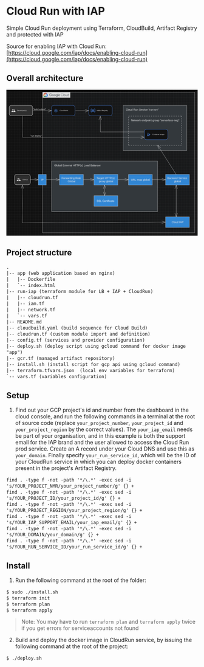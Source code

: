 # Cloud Run with IAP
Simple Cloud Run deployment using Terraform, CloudBuild, Artifact Registry and protected with IAP

Source for enabling IAP with Cloud Run: [https://cloud.google.com/iap/docs/enabling-cloud-run](https://cloud.google.com/iap/docs/enabling-cloud-run)


## Overall architecture

![](imgs/2.png)


## Project structure
```
.
|-- app (web application based on nginx)
|   |-- Dockerfile
|   `-- index.html
|-- run-iap (terraform module for LB + IAP + CloudRun)
|   |-- cloudrun.tf
|   |-- iam.tf
|   |-- network.tf
|   `-- vars.tf
|-- README.md
|-- cloudbuild.yaml (build sequence for Cloud Build)
|-- cloudrun.tf (custom module import and definition)
|-- config.tf (services and provider configuration)
|-- deploy.sh (deploy script using gcloud command for docker image "app")
|-- gcr.tf (managed artifact repository)
|-- install.sh (install script for gcp api using gcloud command)
|-- terraform.tfvars.json  (local env variables for terraform)
`-- vars.tf (variables configuration)

```

## Setup

1. Find out your GCP project's id and number from the dashboard in the cloud console, and run the following commands in a terminal at the root of source code (replace `your_project_number`, `your_project_id` and `your_project_region` by the correct values). The `your_iap_email` needs be part of your organisation, and in this example is both the support email for the IAP brand and the user allowed to access the Cloud Run prod service. Create an A record under your Cloud DNS and use this as `your_domain`. Finally specify `your_run_service_id`, which will be the ID of your CloudRun service in which you can deploy docker containers present in the project's Artifact Registry.

```shell
find . -type f -not -path '*/\.*' -exec sed -i 's/YOUR_PROJECT_NMR/your_project_number/g' {} +
find . -type f -not -path '*/\.*' -exec sed -i 's/YOUR_PROJECT_ID/your_project_id/g' {} +
find . -type f -not -path '*/\.*' -exec sed -i 's/YOUR_PROJECT_REGION/your_project_region/g' {} +
find . -type f -not -path '*/\.*' -exec sed -i 's/YOUR_IAP_SUPPORT_EMAIL/your_iap_email/g' {} +
find . -type f -not -path '*/\.*' -exec sed -i 's/YOUR_DOMAIN/your_domain/g' {} +
find . -type f -not -path '*/\.*' -exec sed -i 's/YOUR_RUN_SERVICE_ID/your_run_service_id/g' {} +
```

## Install

1. Run the following command at the root of the folder:
```shell 
$ sudo ./install.sh
$ terraform init
$ terraform plan
$ terraform apply
```

> Note: You may have to run `terraform plan` and `terraform apply` twice if you get errors for serviceaccounts not found

2. Build and deploy the docker image in CloudRun service, by issuing the following command at the root of the project:

```shell
$ ./deploy.sh
```
